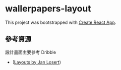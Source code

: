 # wallerpapers-layout

This project was bootstrapped with [Create React App](https://github.com/facebook/create-react-app).

## 參考資源

設計畫面主要參考 Dribble
- ([Layouts by Jan Losert](https://dribbble.com/shots/3715199-Layouts))